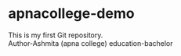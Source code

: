 # apnacollege-demo

This is my first Git repository.
<br>
Author-Ashmita (apna college)
education-bachelor